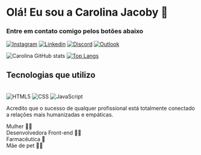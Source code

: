 # Olá! Eu sou a Carolina Jacoby 👋


### Entre em contato comigo pelos botões abaixo           

[![Instagram](https://img.shields.io/badge/Instagram-E4405F?style=for-the-badge&logo=instagram&logoColor=white)](https://www.instagram.com/sapanatech) [![Linkedin](https://img.shields.io/badge/LinkedIn-0077B5?style=for-the-badge&logo=linkedin&logoColor=white)](https://www.linkedin.com/in/ana-carolina-jacoby-%F0%9F%8C%88-5b706b106/) [![Discord](https://img.shields.io/badge/Discord-7289DA?style=for-the-badge&logo=discord&logoColor=white)](https://www.linkedin.com/in/ana-carolina-jacoby-%F0%9F%8C%88-5b706b106/) [![Outlook](https://img.shields.io/badge/Microsoft_Outlook-0078D4?style=for-the-badge&logo=microsoft-outlook&logoColor=white)](carolinajacoby@outlook.com/)

![Carolina GitHub stats](https://github-readme-stats.vercel.app/api?username=carolinajacoby&show_icons=true&theme=radical) 
[![Top Langs](https://github-readme-stats.vercel.app/api/top-langs/?username=carolinajacoby)](https://github.com/anuraghazra/github-readme-stats)

## Tecnologias que utilizo
<div style = "display: inline-block"> <br/>
    <img align = "center" alt = "HTML5" src= "https://img.shields.io/badge/HTML5-E34F26?style=for-the-badge&logo=html5&logoColor=white" />
    <img align = "center" alt = "CSS"  src="https://img.shields.io/badge/CSS3-1572B6?style=for-the-badge&logo=css3&logoColor=white" />
    <img align = "center" alt = "JavaScript"  src="https://img.shields.io/badge/JavaScript-323330?style=for-the-badge&logo=javascript&logoColor=F7DF1E" /> </div>  <br>
    
 Acredito que o sucesso de qualquer profissional está totalmente conectado a relações mais humanizadas e empáticas. <br>
 
 Mulher  🏳️‍🌈 <br>
 Desenvolvedora Front-end  👩‍💻 <br>
 Farmacêutica  💊 <br>
 Mãe de pet  🐶🐶 <br>

